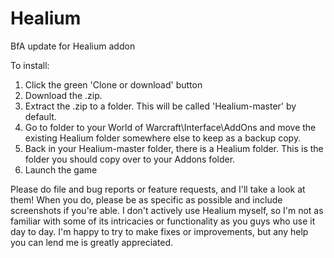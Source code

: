 # Healium
BfA update for Healium addon

To install:
1. Click the green 'Clone or download' button
2. Download the .zip.
3. Extract the .zip to a folder. This will be called 'Healium-master' by default.
4. Go to folder to your World of Warcraft\Interface\AddOns and move the existing Healium folder somewhere else to keep as a backup copy.
6. Back in your Healium-master folder, there is a Healium folder. This is the folder you should copy over to your Addons folder.
7. Launch the game

Please do file and bug reports or feature requests, and I'll take a look at them! When you do, please be as specific as possible and include screenshots if you're able. I don't actively use Healium myself, so I'm not as familiar with some of its intricacies or functionality as you guys who use it day to day. I'm happy to try to make fixes or improvements, but any help you can lend me is greatly appreciated.
